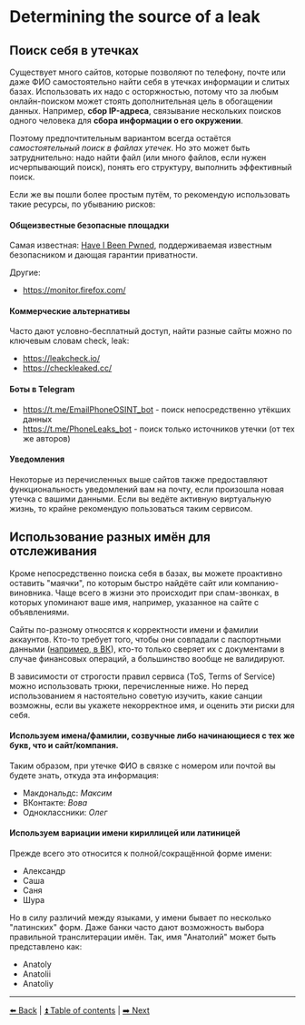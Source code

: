 # Determining the source of a leak

## Поиск себя в утечках

Существует много сайтов, которые позволяют по телефону, почте или даже ФИО
самостоятельно найти себя в утечках информации и слитых базах. Использовать их надо
с осторжностью, потому что за любым онлайн-поиском может стоять дополнительная цель
в обогащении данных. Например, **сбор IP-адреса**, связывание нескольких поисков одного
человека для **сбора информации о его окружении**. 

Поэтому предпочтительным вариантом всегда остаётся *самостоятельный поиск в файлах утечек*.
Но это может быть затруднительно: надо найти файл (или много файлов, если нужен исчерпывающий поиск),
понять его структуру, выполнить эффективный поиск.

Если же вы пошли более простым путём, то рекомендую использовать такие ресурсы, по убыванию рисков:

#### Общеизвестные безопасные площадки

Самая известная: [Have I Been Pwned](https://haveibeenpwned.com/), поддерживаемая известным
безопасником и дающая гарантии приватности.

Другие:
- https://monitor.firefox.com/

#### Коммерческие альтернативы

Часто дают условно-бесплатный доступ, найти разные сайты можно по ключевым словам check, leak:

- https://leakcheck.io/
- https://checkleaked.cc/

#### Боты в Telegram

- https://t.me/EmailPhoneOSINT_bot - поиск непосредственно утёкших данных
- https://t.me/PhoneLeaks_bot - поиск только источников утечки (от тех же авторов)

#### Уведомления

Некоторые из перечисленных выше сайтов также предоставляют функциональность уведомлений вам
на почту, если произошла новая утечка с вашими данными. Если вы ведёте активную виртуальную
жизнь, то крайне рекомендую пользоваться таким сервисом.

## Использование разных имён для отслеживания

Кроме непосредственно поиска себя в базах, вы можете проактивно оставить "маячки",
по которым быстро найдёте сайт или компанию-виновника. Чаще всего в жизни это происходит
при спам-звонках, в которых упоминают ваше имя, например, указанное на сайте с объявлениями.

Сайты по-разному относятся к корректности имени и фамилии аккаунтов. Кто-то требует того, чтобы
они совпадали с паспортными данными ([например, в ВК](https://roem.ru/21-06-2009/126784/v-v-kontakte-mojno-smenit-imya-lish-na-nastoyashchee/)),
кто-то только сверяет их с документами в случае финансовых операций, а большинство вообще не валидируют.

В зависимости от строгости правил сервиса (ToS, Terms of Service) можно использовать трюки,
перечисленные ниже. Но перед использованием я настоятельно советую изучить, какие санции возможны,
если вы укажете некорректное имя, и оценить эти риски для себя.

#### Используем имена/фамилии, созвучные либо начинающиеся с тех же букв, что и сайт/компания.
Таким образом, при утечке ФИО в связке с номером или почтой вы будете знать, откуда эта информация:

- Макдональдс: _Максим_
- ВКонтакте: _Вова_
- Одноклассники: _Олег_

#### Используем вариации имени кириллицей или латиницей
Прежде всего это относится к полной/сокращённой форме имени:

- Александр
- Саша
- Саня
- Шура

Но в силу различий между языками, у имени бывает по несколько "латинских" форм.
Даже банки часто дают возможность выбора правильной транслитерации имён.
Так, имя "Анатолий" может быть представлено как:

- Anatoly
- Anatolii
- Anatoliy

---

[⬅️ Back](./breaches.md) | [⏫ Table of contents](../README.md) | [➡️ Next](./canary-tokens.md)
